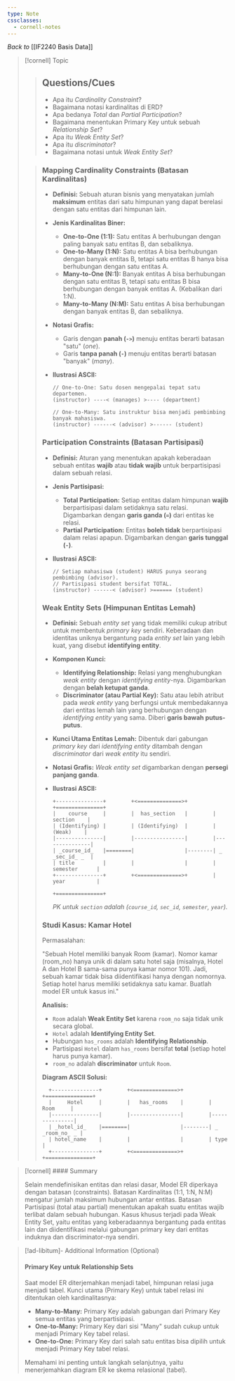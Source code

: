 ```yaml
---
type: Note
cssclasses:
  - cornell-notes
---
```

_Back to_ [[IF2240 Basis Data]]

> [!cornell] Topic
> 
> > ## Questions/Cues
> > 
> > - Apa itu _Cardinality Constraint_?
> > - Bagaimana notasi kardinalitas di ERD?
> > - Apa bedanya _Total_ dan _Partial Participation_?
> > - Bagaimana menentukan Primary Key untuk sebuah _Relationship Set_?
> > - Apa itu _Weak Entity Set_?
> > - Apa itu _discriminator_?
> > - Bagaimana notasi untuk _Weak Entity Set_?
> 
> > ### Mapping Cardinality Constraints (Batasan Kardinalitas)
> > 
> > - **Definisi:** Sebuah aturan bisnis yang menyatakan jumlah **maksimum** entitas dari satu himpunan yang dapat berelasi dengan satu entitas dari himpunan lain.
> > - **Jenis Kardinalitas Biner:**
> >     - **One-to-One (1:1):** Satu entitas A berhubungan dengan paling banyak satu entitas B, dan sebaliknya.
> >     - **One-to-Many (1:N):** Satu entitas A bisa berhubungan dengan banyak entitas B, tetapi satu entitas B hanya bisa berhubungan dengan satu entitas A.
> >     - **Many-to-One (N:1):** Banyak entitas A bisa berhubungan dengan satu entitas B, tetapi satu entitas B bisa berhubungan dengan banyak entitas A. (Kebalikan dari 1:N).
> >     - **Many-to-Many (N:M):** Satu entitas A bisa berhubungan dengan banyak entitas B, dan sebaliknya.
> > - **Notasi Grafis:**
> >     - Garis dengan **panah (`->`)** menuju entitas berarti batasan "satu" (_one_).
> >     - Garis **tanpa panah (`-`)** menuju entitas berarti batasan "banyak" (_many_).
> > - **Ilustrasi ASCII:**
> >     
> >     ```
> >     // One-to-One: Satu dosen mengepalai tepat satu departemen.
> >     (instructor) ----< (manages) >---- (department)
> >     
> >     // One-to-Many: Satu instruktur bisa menjadi pembimbing banyak mahasiswa.
> >     (instructor) ------< (advisor) >------ (student)
> >     ```
> >     
> > 
> > ### Participation Constraints (Batasan Partisipasi)
> > 
> > - **Definisi:** Aturan yang menentukan apakah keberadaan sebuah entitas **wajib** atau **tidak wajib** untuk berpartisipasi dalam sebuah relasi.
> > - **Jenis Partisipasi:**
> >     - **Total Participation:** Setiap entitas dalam himpunan **wajib** berpartisipasi dalam setidaknya satu relasi. Digambarkan dengan **garis ganda (`=`)** dari entitas ke relasi.
> >     - **Partial Participation:** Entitas **boleh tidak** berpartisipasi dalam relasi apapun. Digambarkan dengan **garis tunggal (`-`)**.
> > - **Ilustrasi ASCII:**
> >     
> >     ```
> >     // Setiap mahasiswa (student) HARUS punya seorang pembimbing (advisor).
> >     // Partisipasi student bersifat TOTAL.
> >     (instructor) ------< (advisor) >====== (student)
> >     ```
> >     
> > 
> > ### Weak Entity Sets (Himpunan Entitas Lemah)
> > 
> > - **Definisi:** Sebuah _entity set_ yang tidak memiliki cukup atribut untuk membentuk _primary key_ sendiri. Keberadaan dan identitas uniknya bergantung pada _entity set_ lain yang lebih kuat, yang disebut **identifying entity**.
> > - **Komponen Kunci:**
> >     - **Identifying Relationship:** Relasi yang menghubungkan _weak entity_ dengan _identifying entity_-nya. Digambarkan dengan **belah ketupat ganda**.
> >     - **Discriminator (atau Partial Key):** Satu atau lebih atribut pada _weak entity_ yang berfungsi untuk membedakannya dari entitas lemah lain yang berhubungan dengan _identifying entity_ yang sama. Diberi **garis bawah putus-putus**.
> > - **Kunci Utama Entitas Lemah:** Dibentuk dari gabungan _primary key_ dari _identifying entity_ ditambah dengan _discriminator_ dari _weak entity_ itu sendiri.
> > - **Notasi Grafis:** _Weak entity set_ digambarkan dengan **persegi panjang ganda**.
> > - **Ilustrasi ASCII:**
> >     
> >     ```
> >     +---------------+        +<==============>+        +===============+
> >     |    course     |        |  has_section   |        |    section    |
> >     | (Identifying) |        | (Identifying)  |        |     (Weak)    |
> >     |---------------|        |----------------|        |---------------|
> >     | _course_id_   |========|                |--------| _ _sec_id_ _  |
> >     | title         |        |                |        | semester      |
> >     +---------------+        +<==============>+        | year          |
> >                                                        +===============+
> >     ```
> >     
> >     _PK untuk `section` adalah (`course_id`, `sec_id`, `semester`, `year`)._
> > 
> > ### Studi Kasus: Kamar Hotel
> > 
> > Permasalahan:
> > 
> > "Sebuah Hotel memiliki banyak Room (kamar). Nomor kamar (room_no) hanya unik di dalam satu hotel saja (misalnya, Hotel A dan Hotel B sama-sama punya kamar nomor 101). Jadi, sebuah kamar tidak bisa diidentifikasi hanya dengan nomornya. Setiap hotel harus memiliki setidaknya satu kamar. Buatlah model ER untuk kasus ini."
> > 
> > **Analisis:**
> > 
> > - `Room` adalah **Weak Entity Set** karena `room_no` saja tidak unik secara global.
> > - `Hotel` adalah **Identifying Entity Set**.
> > - Hubungan `has_rooms` adalah **Identifying Relationship**.
> > - Partisipasi `Hotel` dalam `has_rooms` bersifat **total** (setiap hotel harus punya kamar).
> > - `room_no` adalah **discriminator** untuk `Room`.
> > 
> > **Diagram ASCII Solusi:**
> > 
> > ```
> >   +---------------+        +<==============>+        +===============+
> >   |     Hotel     |        |   has_rooms    |        |      Room     |
> >   |---------------|        |----------------|        |---------------|
> >   | _hotel_id_    |========|                |--------| _ _room_no_ _ |
> >   | hotel_name    |        |                |        | type          |
> >   +---------------+        +<==============>+        +===============+
> > ```

> [!cornell] #### Summary
> 
> Selain mendefinisikan entitas dan relasi dasar, Model ER diperkaya dengan batasan (constraints). Batasan Kardinalitas (1:1, 1:N, N:M) mengatur jumlah maksimum hubungan antar entitas. Batasan Partisipasi (total atau partial) menentukan apakah suatu entitas wajib terlibat dalam sebuah hubungan. Kasus khusus terjadi pada Weak Entity Set, yaitu entitas yang keberadaannya bergantung pada entitas lain dan diidentifikasi melalui gabungan primary key dari entitas induknya dan discriminator-nya sendiri.

> [!ad-libitum]- Additional Information (Optional)
> 
> #### Primary Key untuk Relationship Sets
> 
> Saat model ER diterjemahkan menjadi tabel, himpunan relasi juga menjadi tabel. Kunci utama (Primary Key) untuk tabel relasi ini ditentukan oleh kardinalitasnya:
> 
> - **Many-to-Many:** Primary Key adalah gabungan dari Primary Key semua entitas yang berpartisipasi.
> - **One-to-Many:** Primary Key dari sisi "Many" sudah cukup untuk menjadi Primary Key tabel relasi.
> - **One-to-One:** Primary Key dari salah satu entitas bisa dipilih untuk menjadi Primary Key tabel relasi.
> 
> Memahami ini penting untuk langkah selanjutnya, yaitu menerjemahkan diagram ER ke skema relasional (tabel).